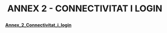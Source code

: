 # <p align="center"> ANNEX 2 - CONNECTIVITAT I LOGIN </p>
#### [Annex_2_Connectivitat_i_login](https://github.com/miguelIH/Projecte-Intermodular/tree/main/Annex2/Projecte_Hospital)

